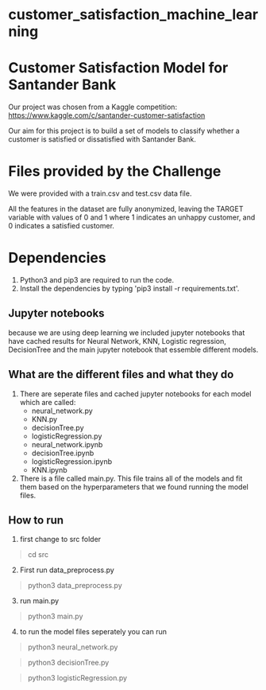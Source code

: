 # customer_satisfaction_machine_learning

# Customer Satisfaction Model for Santander Bank

Our project was chosen from a Kaggle competition: https://www.kaggle.com/c/santander-customer-satisfaction

Our aim for this project is to build a set of models to classify whether a customer is satisfied or dissatisfied with Santander Bank. 

# Files provided by the Challenge

We were provided with a train.csv and test.csv data file. 

All the features in the dataset are fully anonymized, leaving the TARGET variable with values of 0 and 1 where 1 indicates an unhappy customer, and 0 indicates a satisfied customer. 

# Dependencies
1) Python3 and pip3 are required to run the code.
2) Install the dependencies by typing 'pip3 install -r requirements.txt'.

## Jupyter notebooks
because we are using deep learning we included  jupyter notebooks that have cached results for Neural Network, KNN, Logistic regression, DecisionTree and the main jupyter notebook that essemble different models.

## What are the different files and what they do
1) There are seperate files and cached jupyter notebooks for each model which are called: 
   * neural_network.py
   * KNN.py
   * decisionTree.py
   * logisticRegression.py 
   * neural_network.ipynb 
   * decisionTree.ipynb
   * logisticRegression.ipynb
   * KNN.ipynb 
2) There is a file called main.py. This file trains all of the models and fit them based on the hyperparameters that we found running the model files.

## How to run 

1) first change to src folder 
> cd src
2) First run data_preprocess.py
> python3 data_preprocess.py  
3) run main.py
> python3 main.py 
4) to run the model files seperately you can run 
> python3 neural_network.py

> python3 decisionTree.py   

> python3 logisticRegression.py



